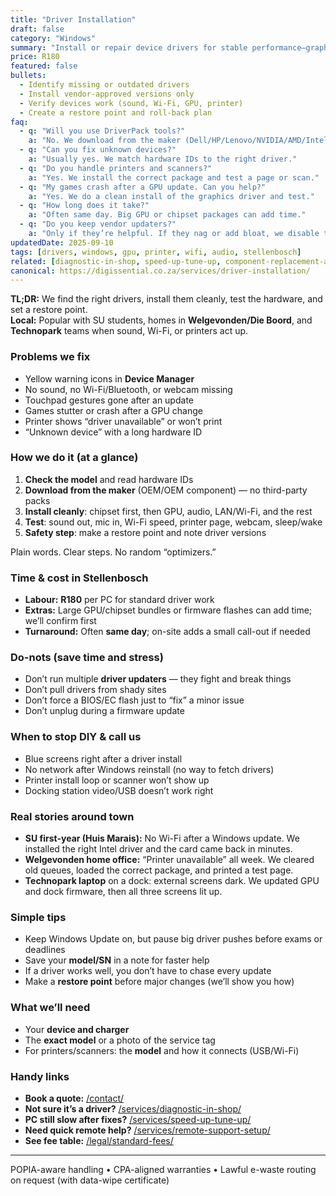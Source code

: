 ```yaml
---
title: "Driver Installation"
draft: false
category: "Windows"
summary: "Install or repair device drivers for stable performance—graphics, chipset, audio, Wi-Fi, printers and more."
price: R180
featured: false
bullets:
  - Identify missing or outdated drivers
  - Install vendor-approved versions only
  - Verify devices work (sound, Wi-Fi, GPU, printer)
  - Create a restore point and roll-back plan
faq:
  - q: "Will you use DriverPack tools?"
    a: "No. We download from the maker (Dell/HP/Lenovo/NVIDIA/AMD/Intel/etc.) to avoid junk and weird bugs."
  - q: "Can you fix unknown devices?"
    a: "Usually yes. We match hardware IDs to the right driver."
  - q: "Do you handle printers and scanners?"
    a: "Yes. We install the correct package and test a page or scan."
  - q: "My games crash after a GPU update. Can you help?"
    a: "Yes. We do a clean install of the graphics driver and test."
  - q: "How long does it take?"
    a: "Often same day. Big GPU or chipset packages can add time."
  - q: "Do you keep vendor updaters?"
    a: "Only if they’re helpful. If they nag or add bloat, we disable them."
updatedDate: 2025-09-10
tags: [drivers, windows, gpu, printer, wifi, audio, stellenbosch]
related: [diagnostic-in-shop, speed-up-tune-up, component-replacement-assistance, remote-support-setup]
canonical: https://digissential.co.za/services/driver-installation/
---
```


**TL;DR:** We find the right drivers, install them cleanly, test the hardware, and set a restore point.  
**Local:** Popular with SU students, homes in **Welgevonden/Die Boord**, and **Technopark** teams when sound, Wi-Fi, or printers act up.

### Problems we fix
- Yellow warning icons in **Device Manager**  
- No sound, no Wi-Fi/Bluetooth, or webcam missing  
- Touchpad gestures gone after an update  
- Games stutter or crash after a GPU change  
- Printer shows “driver unavailable” or won’t print  
- “Unknown device” with a long hardware ID

### How we do it (at a glance)
1) **Check the model** and read hardware IDs  
2) **Download from the maker** (OEM/OEM component) — no third-party packs  
3) **Install cleanly**: chipset first, then GPU, audio, LAN/Wi-Fi, and the rest  
4) **Test**: sound out, mic in, Wi-Fi speed, printer page, webcam, sleep/wake  
5) **Safety step**: make a restore point and note driver versions

Plain words. Clear steps. No random “optimizers.”

### Time & cost in Stellenbosch
- **Labour:** **R180** per PC for standard driver work  
- **Extras:** Large GPU/chipset bundles or firmware flashes can add time; we’ll confirm first  
- **Turnaround:** Often **same day**; on-site adds a small call-out if needed

### Do-nots (save time and stress)
- Don’t run multiple **driver updaters** — they fight and break things  
- Don’t pull drivers from shady sites  
- Don’t force a BIOS/EC flash just to “fix” a minor issue  
- Don’t unplug during a firmware update

### When to stop DIY & call us
- Blue screens right after a driver install  
- No network after Windows reinstall (no way to fetch drivers)  
- Printer install loop or scanner won’t show up  
- Docking station video/USB doesn’t work right

### Real stories around town
- **SU first-year (Huis Marais):** No Wi-Fi after a Windows update. We installed the right Intel driver and the card came back in minutes.  
- **Welgevonden home office:** “Printer unavailable” all week. We cleared old queues, loaded the correct package, and printed a test page.  
- **Technopark laptop** on a dock: external screens dark. We updated GPU and dock firmware, then all three screens lit up.

### Simple tips
- Keep Windows Update on, but pause big driver pushes before exams or deadlines  
- Save your **model/SN** in a note for faster help  
- If a driver works well, you don’t have to chase every update  
- Make a **restore point** before major changes (we’ll show you how)

### What we’ll need
- Your **device and charger**  
- The **exact model** or a photo of the service tag  
- For printers/scanners: the **model** and how it connects (USB/Wi-Fi)

### Handy links
- **Book a quote:** [/contact/](/contact/)  
- **Not sure it’s a driver?** [/services/diagnostic-in-shop/](/services/diagnostic-in-shop/)  
- **PC still slow after fixes?** [/services/speed-up-tune-up/](/services/speed-up-tune-up/)  
- **Need quick remote help?** [/services/remote-support-setup/](/services/remote-support-setup/)  
- **See fee table:** [/legal/standard-fees/](/legal/standard-fees/)

---

POPIA-aware handling • CPA-aligned warranties • Lawful e-waste routing on request (with data-wipe certificate)
